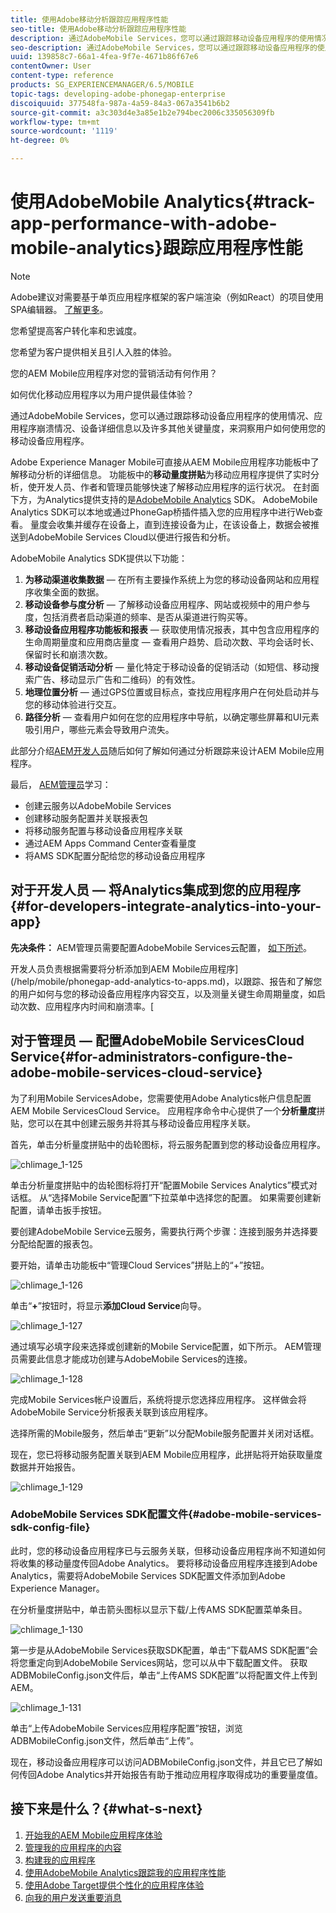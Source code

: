 ```yaml
---
title: 使用Adobe移动分析跟踪应用程序性能
seo-title: 使用Adobe移动分析跟踪应用程序性能
description: 通过AdobeMobile Services，您可以通过跟踪移动设备应用程序的使用情况、应用程序崩溃情况、设备详细信息以及许多其他关键量度，来洞察用户如何使用您的移动设备应用程序。 请阅读本页以了解更多信息。
seo-description: 通过AdobeMobile Services，您可以通过跟踪移动设备应用程序的使用情况、应用程序崩溃情况、设备详细信息以及许多其他关键量度，来洞察用户如何使用您的移动设备应用程序。 请阅读本页以了解更多信息。
uuid: 139858c7-66a1-4fea-9f7e-4671b86f67e6
contentOwner: User
content-type: reference
products: SG_EXPERIENCEMANAGER/6.5/MOBILE
topic-tags: developing-adobe-phonegap-enterprise
discoiquuid: 377548fa-987a-4a59-84a3-067a3541b6b2
source-git-commit: a3c303d4e3a85e1b2e794bec2006c335056309fb
workflow-type: tm+mt
source-wordcount: '1119'
ht-degree: 0%

---
```



# 使用AdobeMobile Analytics{#track-app-performance-with-adobe-mobile-analytics}跟踪应用程序性能

>[!NOTE]
>
>Adobe建议对需要基于单页应用程序框架的客户端渲染（例如React）的项目使用SPA编辑器。 [了解更多](/help/sites-developing/spa-overview.md)。

您希望提高客户转化率和忠诚度。

您希望为客户提供相关且引人入胜的体验。

您的AEM Mobile应用程序对您的营销活动有何作用？

如何优化移动应用程序以为用户提供最佳体验？

通过AdobeMobile Services，您可以通过跟踪移动设备应用程序的使用情况、应用程序崩溃情况、设备详细信息以及许多其他关键量度，来洞察用户如何使用您的移动设备应用程序。

Adobe Experience Manager Mobile可直接从AEM Mobile应用程序功能板中了解移动分析的详细信息。 功能板中的&#x200B;**移动量度拼贴**&#x200B;为移动应用程序提供了实时分析，使开发人员、作者和管理员能够快速了解移动应用程序的运行状况。 在封面下方，为Analytics提供支持的是[AdobeMobile Analytics](https://www.adobe.com/ca/solutions/digital-analytics/mobile-web-apps-analytics.html) SDK。 AdobeMobile Analytics SDK可以本地或通过PhoneGap桥插件插入您的应用程序中进行Web查看。 量度会收集并缓存在设备上，直到连接设备为止，在该设备上，数据会被推送到AdobeMobile Services Cloud以便进行报告和分析。

AdobeMobile Analytics SDK提供以下功能：

1. **为移动渠道收集数据**  — 在所有主要操作系统上为您的移动设备网站和应用程序收集全面的数据。
1. **移动设备参与度分析**  — 了解移动设备应用程序、网站或视频中的用户参与度，包括消费者启动渠道的频率、是否从渠道进行购买等。
1. **移动设备应用程序功能板和报表**  — 获取使用情况报表，其中包含应用程序的生命周期量度和应用商店量度 — 查看用户趋势、启动次数、平均会话时长、保留时长和崩溃次数。
1. **移动设备促销活动分析**  — 量化特定于移动设备的促销活动（如短信、移动搜索广告、移动显示广告和二维码）的有效性。
1. **地理位置分析**  — 通过GPS位置或目标点，查找应用程序用户在何处启动并与您的移动体验进行交互。
1. **路径分析**  — 查看用户如何在您的应用程序中导航，以确定哪些屏幕和UI元素吸引用户，哪些元素会导致用户流失。

此部分介绍[AEM开发人员](#developers)随后如何了解如何通过分析跟踪来设计AEM Mobile应用程序。

最后， [AEM管理员](#administrators)学习：

* 创建云服务以AdobeMobile Services
* 创建移动服务配置并关联报表包
* 将移动服务配置与移动设备应用程序关联
* 通过AEM Apps Command Center查看量度
* 将AMS SDK配置分配给您的移动设备应用程序

## 对于开发人员 — 将Analytics集成到您的应用程序{#for-developers-integrate-analytics-into-your-app}

**先决条件：** AEM管理员需要配置AdobeMobile Services云配置， [如下所述](#amscloudserviceconfig)。

开发人员负责根据需要将分析添加到AEM Mobile应用程序](/help/mobile/phonegap-add-analytics-to-apps.md)，以跟踪、报告和了解您的用户如何与您的移动设备应用程序内容交互，以及测量关键生命周期量度，如启动次数、应用程序内时间和崩溃率。[

## 对于管理员 — 配置AdobeMobile ServicesCloud Service{#for-administrators-configure-the-adobe-mobile-services-cloud-service}

为了利用Mobile ServicesAdobe，您需要使用Adobe Analytics帐户信息配置AEM Mobile ServicesCloud Service。 应用程序命令中心提供了一个&#x200B;**分析量度**&#x200B;拼贴，您可以在其中创建云服务并将其与移动设备应用程序关联。

首先，单击分析量度拼贴中的齿轮图标，将云服务配置到您的移动设备应用程序。

![chlimage_1-125](assets/chlimage_1-125.png)

单击分析量度拼贴中的齿轮图标将打开“配置Mobile Services Analytics”模式对话框。 从“选择Mobile Service配置”下拉菜单中选择您的配置。 如果需要创建新配置，请单击扳手按钮。

要创建AdobeMobile Service云服务，需要执行两个步骤：连接到服务并选择要分配给配置的报表包。

要开始，请单击功能板中“管理Cloud Services”拼贴上的“+”按钮。

![chlimage_1-126](assets/chlimage_1-126.png)

单击“**+**”按钮时，将显示&#x200B;**添加Cloud Service**&#x200B;向导。

![chlimage_1-127](assets/chlimage_1-127.png)

通过填写必填字段来选择或创建新的Mobile Service配置，如下所示。 AEM管理员需要此信息才能成功创建与AdobeMobile Services的连接。

![chlimage_1-128](assets/chlimage_1-128.png)

完成Mobile Services帐户设置后，系统将提示您选择应用程序。 这样做会将AdobeMobile Service分析报表关联到该应用程序。

选择所需的Mobile服务，然后单击“更新”以分配Mobile服务配置并关闭对话框。

现在，您已将移动服务配置关联到AEM Mobile应用程序，此拼贴将开始获取量度数据并开始报告。

![chlimage_1-129](assets/chlimage_1-129.png)

### AdobeMobile Services SDK配置文件{#adobe-mobile-services-sdk-config-file}

此时，您的移动设备应用程序已与云服务关联，但移动设备应用程序尚不知道如何将收集的移动量度传回Adobe Analytics。 要将移动设备应用程序连接到Adobe Analytics，需要将AdobeMobile Services SDK配置文件添加到Adobe Experience Manager。

在分析量度拼贴中，单击箭头图标以显示下载/上传AMS SDK配置菜单条目。

![chlimage_1-130](assets/chlimage_1-130.png)

第一步是从AdobeMobile Services获取SDK配置，单击“下载AMS SDK配置”会将您重定向到AdobeMobile Services网站，您可以从中下载配置文件。 获取ADBMobileConfig.json文件后，单击“上传AMS SDK配置”以将配置文件上传到AEM。

![chlimage_1-131](assets/chlimage_1-131.png)

单击“上传AdobeMobile Services应用程序配置”按钮，浏览ADBMobileConfig.json文件，然后单击“上传”。

现在，移动设备应用程序可以访问ADBMobileConfig.json文件，并且它已了解如何传回Adobe Analytics并开始报告有助于推动应用程序取得成功的重要量度值。

## 接下来是什么？{#what-s-next}

1. [开始我的AEM Mobile应用程序体验](/help/mobile/starting-aem-phonegap-app.md)
1. [管理我的应用程序的内容](/help/mobile/phonegap-manage-app-content.md)
1. [构建我的应用程序](/help/mobile/building-app-mobile-phonegap.md)
1. [使用AdobeMobile Analytics跟踪我的应用程序性能](/help/mobile/phonegap-intro-to-app-analytics.md)
1. [使用Adobe Target提供个性化的应用程序体验](/help/mobile/phonegap-aem-mobile-content-personalization.md)
1. [向我的用户发送重要消息](/help/mobile/phonegap-push-notifications.md)